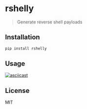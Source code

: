 # rshelly

> Generate reverse shell payloads

## Installation

```bash
pip install rshelly
```

## Usage

[![asciicast](https://asciinema.org/a/P58J8HZZ1A2ffZUVazfowcwxE.svg)](https://asciinema.org/a/P58J8HZZ1A2ffZUVazfowcwxE)

## License

MIT
